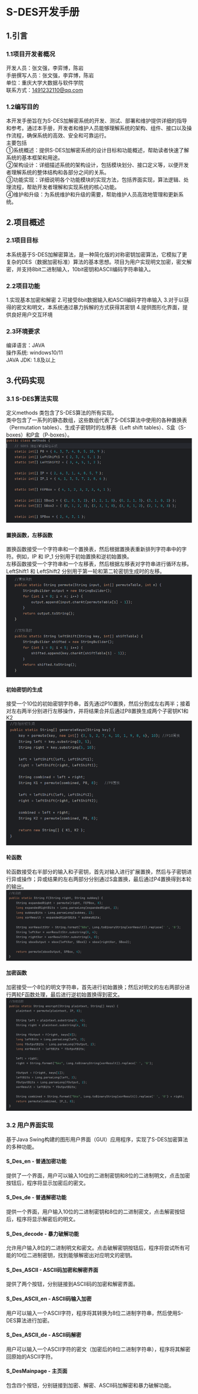 # S-DES开发手册
## 1.引言
### 1.1项目开发者概况
开发人员：张文强，李弈博，陈岩  
手册撰写人员：张文强，李弈博，陈岩  
单位：重庆大学大数据与软件学院  
联系方式：1491232110@qq.com  
### 1.2编写目的
本开发手册旨在为S-DES加解密系统的开发、测试、部署和维护提供详细的指导和参考。通过本手册，开发者和维护人员能够理解系统的架构、组件、接口以及操作流程，确保系统的高效、安全和可靠运行。  
主要包括  
①系统概述：提供S-DES加解密系统的设计目标和功能概述，帮助读者快速了解系统的基本框架和用途。  
②架构设计：详细描述系统的架构设计，包括模块划分、接口定义等，以便开发者理解系统的整体结构和各部分之间的关系。  
③功能实现：详细说明各个功能模块的实现方法，包括界面实现，算法逻辑、处理流程，帮助开发者理解和实现系统的核心功能。  
④维护和升级：为系统维护和升级的需要，帮助维护人员高效地管理和更新系统。
## 2.项目概述
### 2.1项目目标
本系统基于S-DES加解密算法，是一种简化版的对称密钥加密算法，它模拟了更复杂的DES（数据加密标准）算法的基本思想。项目为用户实现明文加密，密文解密，并支持8bit二进制输入，10bit密钥和ASCⅡ编码字符串输入。
### 2.2项目功能
1.实现基本加密和解密
2.可接受8bit数据输入和ASCII编码字符串输入
3.对于以获得的密文和明文，本系统通过暴力拆解的方式获得其密钥
4.提供图形化界面，提供良好用户交互环境
### 2.3环境要求
编译语言：JAVA  
操作系统: windows10/11  
JAVA JDK: 1.8及以上
## 3.代码实现
### 3.1 S-DES算法实现
定义methods 类包含了S-DES算法的所有实现。  
类中包含了一系列的静态数组，这些数组代表了S-DES算法中使用的各种置换表（Permutation tables）、生成子密钥时的左移表（Left shift tables）、S盒（S-boxes）和P盒（P-boxes）。
![](https://github.com/thronecat/photo/blob/main/S-DES1.png)
#### 置换函数，左移函数
置换函数接受一个字符串和一个置换表，然后根据置换表重新排列字符串中的字符。例如，IP 和 IP_1 分别用于初始置换和逆初始置换。  
左移函数接受一个字符串和一个左移表，然后根据左移表对字符串进行循环左移。LeftShift1 和 LeftShift2 分别用于第一轮和第二轮密钥生成时的左移。  
![](https://github.com/thronecat/photo/blob/main/S-DES2.png)
#### 初始密钥的生成
接受一个10位的初始密钥字符串，首先通过P10置换，然后分割成左右两半；接着对左右两半分别进行左移操作，并将结果合并后通过P8置换生成两个子密钥K1和K2  
![](https://github.com/thronecat/photo/blob/main/S-DES3.png)
#### 轮函数
轮函数接受右半部分的输入和子密钥，首先对输入进行扩展置换，然后与子密钥进行异或操作；异或结果的左右两部分分别通过S盒置换，最后通过P4置换得到本轮的输出。
![](https://github.com/thronecat/photo/blob/main/S-DES4.png)
#### 加密函数
加密接受一个8位的明文字符串，首先进行初始置换；然后对明文的左右两部分进行两轮F函数处理，最后进行逆初始置换得到密文。
![](https://github.com/thronecat/photo/blob/main/S-DES5.png)
### 3.2 用户界面实现
基于Java Swing构建的图形用户界面（GUI）应用程序，实现了S-DES加密算法的多种功能。
#### S_Des_en - 普通加密功能
提供了一个界面，用户可以输入10位的二进制密钥和8位的二进制明文，点击加密按钮后，程序将显示加密后的密文。
#### S_Des_de - 普通解密功能
提供一个界面，用户输入10位的二进制密钥和8位的二进制密文，点击解密按钮后，程序将显示解密后的明文。
#### S_Des_decode - 暴力破解功能
允许用户输入8位的二进制明文和密文。点击破解密钥按钮后，程序将尝试所有可能的10位二进制密钥，找到能够解密出对应明文的密钥。
#### S_Des_ASCII - ASCII码加密和解密界面
提供了两个按钮，分别链接到ASCII码的加密和解密界面。
#### S_Des_ASCII_en - ASCII码输入加密
用户可以输入一个ASCII字符，程序将其转换为8位二进制字符串，然后使用S-DES算法进行加密。
#### S_Des_ASCII_de - ASCII码解密
用户可以输入一个ASCII字符的密文（加密后的8位二进制字符串），程序将其解密回原始的ASCII字符。
#### S_DesMainpage - 主页面
包含四个按钮，分别链接到加密、解密、ASCII码加解密和暴力破解功能。



